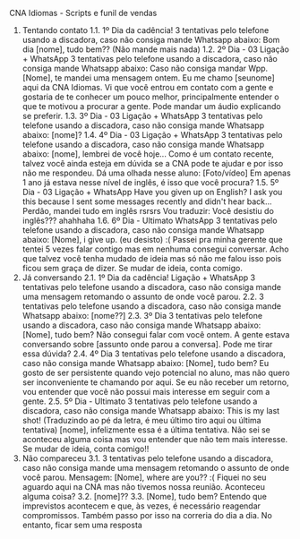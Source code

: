 CNA Idiomas - Scripts e funil de vendas
1. Tentando contato
1.1. 1º Dia da cadência! 3 tentativas pelo telefone usando a discadora, caso não consiga mande
Whatsapp abaixo: Bom dia [nome], tudo bem?? (Não mande mais nada)
1.2. 2º Dia - 03 Ligação + WhatsApp 3 tentativas pelo telefone usando a discadora, caso não consiga
mande Whatsapp abaixo: Caso não consiga mandar Wpp. [Nome], te mandei uma mensagem ontem.
Eu me chamo [seunome] aqui da CNA Idiomas. Vi que você entrou em contato com a gente e
gostaria de te conhecer um pouco melhor, principalmente entender o que te motivou a procurar a
gente. Pode mandar um áudio explicando se preferir.
1.3. 3º Dia - 03 Ligação + WhatsApp 3 tentativas pelo telefone usando a discadora, caso não consiga
mande Whatsapp abaixo: [nome]?
1.4. 4º Dia - 03 Ligação + WhatsApp 3 tentativas pelo telefone usando a discadora, caso não consiga
mande Whatsapp abaixo: [nome], lembrei de você hoje... Como é um contato recente, talvez você
ainda esteja em dúvida se a CNA pode te ajudar e por isso não me respondeu. Dá uma olhada nesse
aluno: [Foto/vídeo] Em apenas 1 ano já estava nesse nível de inglês, é isso que você procura?
1.5. 5º Dia - 03 Ligação + WhatsApp Have you given up on English? I ask you this because I sent
some messages recently and didn't hear back... Perdão, mandei tudo em inglês rsrsrs Vou traduzir:
Você desistiu do inglês??? ahahhaha
1.6. 6º Dia - Ultimato WhatsApp 3 tentativas pelo telefone usando a discadora, caso não consiga
mande Whatsapp abaixo: [Nome], i give up. (eu desisto) :( Passei pra minha gerente que tentei 5
vezes falar contigo mas em nenhuma consegui conversar. Acho que talvez você tenha mudado de
ideia mas só não me falou isso pois ficou sem graça de dizer. Se mudar de ideia, conta comigo.
2. Já conversando
2.1. 1º Dia da cadência! Ligação + WhatsApp 3 tentativas pelo telefone usando a discadora, caso não
consiga mande uma mensagem retomando o assunto de onde você parou.
2.2. 3 tentativas pelo telefone usando a discadora, caso não consiga mande Whatsapp abaixo:
[nome??]
2.3. 3º Dia 3 tentativas pelo telefone usando a discadora, caso não consiga mande Whatsapp abaixo:
[Nome], tudo bem? Não consegui falar com você ontem. A gente estava conversando sobre [assunto
onde parou a conversa]. Pode me tirar essa dúvida?
2.4. 4º Dia 3 tentativas pelo telefone usando a discadora, caso não consiga mande Whatsapp abaixo:
[Nome], tudo bem? Eu gosto de ser persistente quando vejo potencial no aluno, mas não quero ser
inconveniente te chamando por aqui. Se eu não receber um retorno, vou entender que você não
possui mais interesse em seguir com a gente.
2.5. 5º Dia - Ultimato 3 tentativas pelo telefone usando a discadora, caso não consiga mande
Whatsapp abaixo: This is my last shot! (Traduzindo ao pé da letra, é meu último tiro aqui ou última
tentativa) [nome], infelizmente essa é a última tentativa. Não sei se aconteceu alguma coisa mas vou
entender que não tem mais interesse. Se mudar de ideia, conta comigo!!
3. Não compareceu
3.1. 3 tentativas pelo telefone usando a discadora, caso não consiga mande uma mensagem
retomando o assunto de onde você parou. Mensagem: [Nome], where are you?? :( Fiquei no seu
aguardo aqui na CNA mas não tivemos nossa reunião. Aconteceu alguma coisa?
3.2. [nome]??
3.3. [Nome], tudo bem? Entendo que imprevistos acontecem e que, às vezes, é necessário reagendar
compromissos. Também passo por isso na correria do dia a dia. No entanto, ficar sem uma resposta